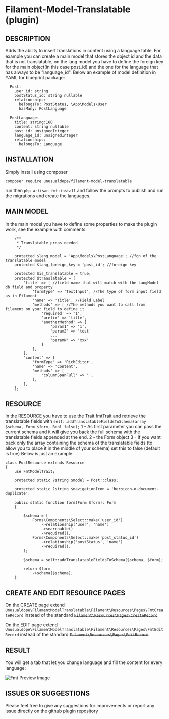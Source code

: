 # Filament-Model-Translatable (plugin)

## DESCRIPTION
Adds the ability to insert translations in content using a language table.
For example you can create a main model that stores the object id and the data that is not translatable, on the lang model you have to define the foreign key for the main object(in this case post_id) and the one for the language that has always to be "language_id".
Below an example of model definition in YAML for blueprint package:
```
  Post:
    user_id: string
    postStatus_id: string nullable
    relationships:
      belongsTo: PostStatus, \App\Models\User
      hasMany: PostLanguage

  PostLanguage:
    title: string:160
    content: string nullable
    post_id: unsignedInteger
    language_id: unsignedInteger
    relationships:
      belongsTo: Language
```


## INSTALLATION

Simply install using composer

`composer require unusualdope/filament-model-translatable`

run then `php artisan fmt:install` and follow the prompts to publish and run the migrations and create the languages.

## MAIN MODEL

In the main model you have to define some properties to make the plugin work, see the example with comments:
```
    /**
     * Translatable props needed
     */

    protected $lang_model = 'App\Models\PostLanguage'; //fqn of the translatable model 
    protected $lang_foreign_key = 'post_id'; //foreign key

    protected $is_translatable = true;
    protected $translatable = [
        'title' => [ //field name that will match with the LangModel db field and property
            'formType' => 'TextInput', //The type of form input field as in Filament
            'name' => 'Title', //Field Label
            'methods' => [ //The methods you want to call from filament on your field to define it
                'required' => '1',
                'prefix' => 'title',
                'anotherMethod' => [
                    'param1' => '1',
                    'param2' => 'test'
                    ...
                    'paramN' => 'xxx'
                ]
            ],
        ],
        'content' => [
            'formType' => 'RichEditor',
            'name' => 'Content',
            'methods' => [
                'columnSpanFull' => '',
            ],
        ],
    ];
```

## RESOURCE

In the RESOURCE you have to use the Trait fmtTrait and retrieve the translatable fields with 
`self::addTranslatableFieldsToSchema(array $schema, Form $form, Bool false);` 
1 - As first parameter you can pass the current schema and it will give you back the full schema with the translatable fields appended at the end.
2 - the Form object
3 - If you want back only the array containing the schema of the translatable fields (to allow you to place it in the middle of your schema) set this to false (default is true)
Below is just an example:

```
class PostResource extends Resource
{
    use FmtModelTrait;

    protected static ?string $model = Post::class;

    protected static ?string $navigationIcon = 'heroicon-o-document-duplicate';

    public static function form(Form $form): Form
    {

        $schema = [
            Forms\Components\Select::make('user_id')
                ->relationship('user', 'name')
                ->searchable()
                ->required(),
            Forms\Components\Select::make('post_status_id')
                ->relationship('postStatus', 'name')
                ->required(),
        ];

        $schema = self::addTranslatableFieldsToSchema($schema, $form);

        return $form
            ->schema($schema);
    }
```

## CREATE AND EDIT RESOURCE PAGES
On the CREATE page extend 
`Unusualdope\FilamentModelTranslatable\Filament\Resources\Pages\FmtCreateRecord` 
instead of the standard ~~`Filament\Resources\Pages\CreateRecord`~~

On the EDIT page extend 
`Unusualdope\FilamentModelTranslatable\Filament\Resources\Pages\FmtEditRecord` 
instead of the standard ~~`Filament\Resources\Pages\EditRecord`~~

## RESULT
You will get a tab that let you change language and fill the content for every language:

![Fmt Preview Image](https://unusualdope.com/external/images/fmt/fmtPreview01.png)

## ISSUES OR SUGGESTIONS

Please feel free to give any suggestions for improvements or report any issue directly on the github [plugin repository](https://github.com/geimsdin/filament-model-translatable)
